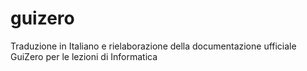 # guizero

Traduzione in Italiano e rielaborazione della documentazione ufficiale GuiZero per le lezioni di Informatica